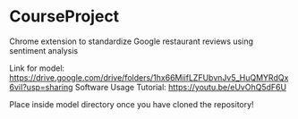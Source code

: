 # CourseProject

Chrome extension to standardize Google restaurant reviews using sentiment analysis

Link for model: https://drive.google.com/drive/folders/1hx66MiifLZFUbvnJv5_HuQMYRdQx6viI?usp=sharing
Software Usage Tutorial: https://youtu.be/eUvOhQ5dF6U

Place inside model directory once you have cloned the repository!
